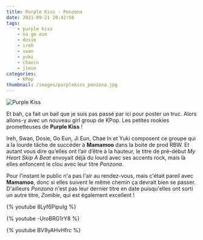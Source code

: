 ```yaml
---
title: Purple Kiss - Ponzona
date: 2021-09-21 20:42:58
tags:
    - purple kiss
    - na go eun
    - dosie
    - ireh
    - swan
    - yuki
    - chaein
    - jieun
categories:
    - KPop
thumbnail: /images/purplekiss_ponzona.jpg
---
```


![Purple Kiss](/images/purplekiss_ponzona.jpg)

Et bah, ça fait un bail que je suis pas passé par ici pour poster un truc. Alors allons-y avec un nouveau girl group de KPop. Les petites rookies prometteuses de **Purple Kiss** !

Ireh, Swan, Dosie, Go Eun, Ji Eun, Chae In et Yuki composent ce groupe qui a la lourde tâche de succéder à **Mamamoo** dans la boite de prod RBW. Et autant vous dire qu’elles ont l’air d’être à la hauteur, le titre de pré-début *My Heart Skip A Beat* envoyait déjà du lourd avec ses accents rock, mais là elles enfoncent le clou avec leur titre *Ponzona*.

Pour l'instant le public n'a pas l'air au rendez-vous, mais c'était pareil avec **Mamamoo**, donc si elles suivent le même chemin ça devrait bien se passer. D'ailleurs *Ponzona* n'est pas leur dernier titre en date puisqu'elles ont sorti un autre titre, *Zombie*, qui est également excellent !

{% youtube 8Lyf6PipuIg %}

{% youtube -UroBRG1rY8 %}

{% youtube BV9yAHvHfrc %}
